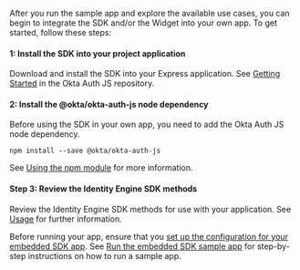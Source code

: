 After you run the sample app and explore the available use cases, you can begin to integrate the SDK and/or the Widget into your own app. To get started, follow these steps:

#### 1: Install the SDK into your project application

Download and install the SDK into your Express application. See [Getting Started](https://github.com/okta/okta-auth-js#getting-started) in the Okta Auth JS repository.

#### 2: Install the @okta/okta-auth-js node dependency

Before using the SDK in your own app, you need to add the Okta Auth JS node dependency.

```console
npm install --save @okta/okta-auth-js
```

See [Using the npm module](https://github.com/okta/okta-auth-js#using-the-npm-module) for more information.

#### Step 3: Review the Identity Engine SDK methods

Review the Identity Engine SDK methods for use with your application. See [Usage](https://github.com/okta/okta-auth-js/blob/master/docs/idx.md#usage) for further information.

Before running your app, ensure that you [set up the configuration for your embedded SDK app](#set-up-the-configuration-for-your-embedded-sdk-app). See [Run the embedded SDK sample app](/docs/guides/oie-embedded-common-run-samples/nodejs/main/#run-the-embedded-sdk-sample-app) for step-by-step instructions on how to run a sample app.
